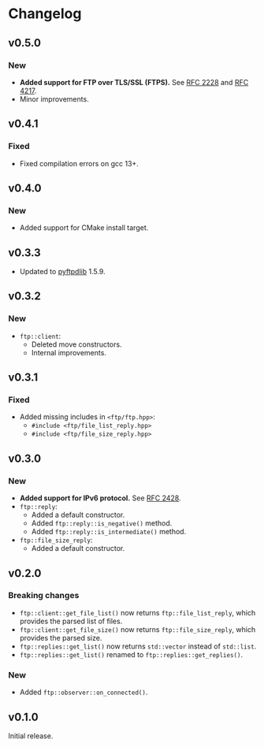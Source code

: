 # Changelog

## v0.5.0

### New

- **Added support for FTP over TLS/SSL (FTPS).** See [RFC 2228](doc/RFC2228.txt) and [RFC 4217](doc/RFC4217.txt).
- Minor improvements.

## v0.4.1

### Fixed

- Fixed compilation errors on gcc 13+.

## v0.4.0

### New

- Added support for CMake install target.

## v0.3.3

- Updated to [pyftpdlib](https://github.com/giampaolo/pyftpdlib) 1.5.9.

## v0.3.2

### New

- `ftp::client`:
  - Deleted move constructors.
  - Internal improvements.

## v0.3.1

### Fixed

- Added missing includes in `<ftp/ftp.hpp>`:
  - `#include <ftp/file_list_reply.hpp>`
  - `#include <ftp/file_size_reply.hpp>`

## v0.3.0

### New

- **Added support for IPv6 protocol.** See [RFC 2428](doc/RFC2428.txt).
- `ftp::reply`:
  - Added a default constructor.
  - Added `ftp::reply::is_negative()` method.
  - Added `ftp::reply::is_intermediate()` method.
- `ftp::file_size_reply`:
    - Added a default constructor.

## v0.2.0

### Breaking changes

- `ftp::client::get_file_list()` now returns `ftp::file_list_reply`, which provides the parsed list of files.
- `ftp::client::get_file_size()` now returns `ftp::file_size_reply`, which provides the parsed size.
- `ftp::replies::get_list()` now returns `std::vector` instead of `std::list`.
- `ftp::replies::get_list()` renamed to `ftp::replies::get_replies()`.

### New

- Added `ftp::observer::on_connected()`.

## v0.1.0

Initial release.